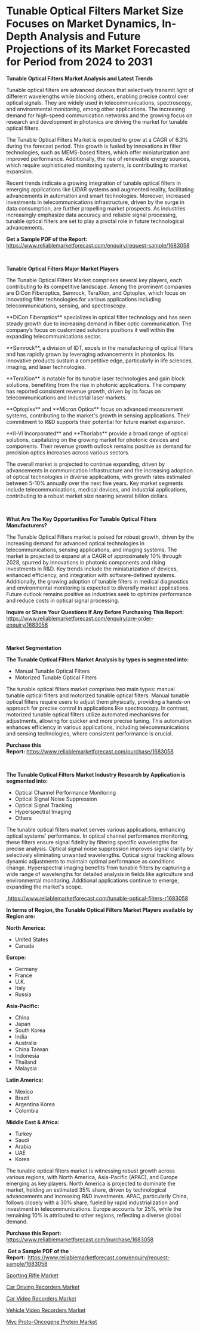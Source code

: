 <p><h1>Tunable Optical Filters Market Size Focuses on Market Dynamics, In-Depth Analysis and Future Projections of its Market Forecasted for Period from 2024 to 2031</h1></p><p><strong>Tunable Optical Filters Market Analysis and Latest Trends</strong></p>
<p><p>Tunable optical filters are advanced devices that selectively transmit light of different wavelengths while blocking others, enabling precise control over optical signals. They are widely used in telecommunications, spectroscopy, and environmental monitoring, among other applications. The increasing demand for high-speed communication networks and the growing focus on research and development in photonics are driving the market for tunable optical filters.</p><p>The Tunable Optical Filters Market is expected to grow at a CAGR of 6.3% during the forecast period. This growth is fueled by innovations in filter technologies, such as MEMS-based filters, which offer miniaturization and improved performance. Additionally, the rise of renewable energy sources, which require sophisticated monitoring systems, is contributing to market expansion. </p><p>Recent trends indicate a growing integration of tunable optical filters in emerging applications like LiDAR systems and augmented reality, facilitating advancements in automation and smart technologies. Moreover, increased investments in telecommunications infrastructure, driven by the surge in data consumption, are further propelling market prospects. As industries increasingly emphasize data accuracy and reliable signal processing, tunable optical filters are set to play a pivotal role in future technological advancements.</p></p>
<p><strong>Get a Sample PDF of the Report:&nbsp;</strong> <a href="https://www.reliablemarketforecast.com/enquiry/request-sample/1683058?utm_campaign=1530&utm_medium=2&utm_source=Github&utm_content=ia&utm_term=15102024&utm_id=tunable-optical-filters">https://www.reliablemarketforecast.com/enquiry/request-sample/1683058</a></p>
<p>&nbsp;</p>
<p><strong>Tunable Optical Filters Major Market Players</strong></p>
<p><p>The Tunable Optical Filters Market comprises several key players, each contributing to its competitive landscape. Among the prominent companies are DiCon Fiberoptics, Semrock, TeraXion, and Optoplex, which focus on innovating filter technologies for various applications including telecommunications, sensing, and spectroscopy.</p><p>**DiCon Fiberoptics** specializes in optical filter technology and has seen steady growth due to increasing demand in fiber optic communication. The company’s focus on customized solutions positions it well within the expanding telecommunications sector.</p><p>**Semrock**, a division of IDT, excels in the manufacturing of optical filters and has rapidly grown by leveraging advancements in photonics. Its innovative products sustain a competitive edge, particularly in life sciences, imaging, and laser technologies.</p><p>**TeraXion** is notable for its tunable laser technologies and gain block solutions, benefiting from the rise in photonic applications. The company has reported consistent revenue growth, driven by its focus on telecommunications and industrial laser markets.</p><p>**Optoplex** and **Micron Optics** focus on advanced measurement systems, contributing to the market's growth in sensing applications. Their commitment to R&D supports their potential for future market expansion.</p><p>**II-VI Incorporated** and **Thorlabs** provide a broad range of optical solutions, capitalizing on the growing market for photonic devices and components. Their revenue growth outlook remains positive as demand for precision optics increases across various sectors.</p><p>The overall market is projected to continue expanding, driven by advancements in communication infrastructure and the increasing adoption of optical technologies in diverse applications, with growth rates estimated between 5-10% annually over the next five years. Key market segments include telecommunications, medical devices, and industrial applications, contributing to a robust market size nearing several billion dollars.</p></p>
<p>&nbsp;</p>
<p><strong>What Are The Key Opportunities For Tunable Optical Filters Manufacturers?</strong></p>
<p><p>The Tunable Optical Filters market is poised for robust growth, driven by the increasing demand for advanced optical technologies in telecommunications, sensing applications, and imaging systems. The market is projected to expand at a CAGR of approximately 10% through 2028, spurred by innovations in photonic components and rising investments in R&D. Key trends include the miniaturization of devices, enhanced efficiency, and integration with software-defined systems. Additionally, the growing adoption of tunable filters in medical diagnostics and environmental monitoring is expected to diversify market applications. Future outlook remains positive as industries seek to optimize performance and reduce costs in optical signal processing.</p></p>
<p><strong>Inquire or Share Your Questions If Any Before Purchasing This Report:</strong> <a href="https://www.reliablemarketforecast.com/enquiry/pre-order-enquiry/1683058?utm_campaign=1530&utm_medium=2&utm_source=Github&utm_content=ia&utm_term=15102024&utm_id=tunable-optical-filters">https://www.reliablemarketforecast.com/enquiry/pre-order-enquiry/1683058</a></p>
<p>&nbsp;</p>
<p><strong>Market Segmentation</strong></p>
<p><strong>The Tunable Optical Filters Market Analysis by types is segmented into:</strong></p>
<p><ul><li>Manual Tunable Optical Filters</li><li>Motorized Tunable Optical Filters</li></ul></p>
<p><p>The tunable optical filters market comprises two main types: manual tunable optical filters and motorized tunable optical filters. Manual tunable optical filters require users to adjust them physically, providing a hands-on approach for precise control in applications like spectroscopy. In contrast, motorized tunable optical filters utilize automated mechanisms for adjustments, allowing for quicker and more precise tuning. This automation enhances efficiency in various applications, including telecommunications and sensing technologies, where consistent performance is crucial.</p></p>
<p><strong>Purchase this Report:&nbsp;</strong><a href="https://www.reliablemarketforecast.com/purchase/1683058?utm_campaign=1530&utm_medium=2&utm_source=Github&utm_content=ia&utm_term=15102024&utm_id=tunable-optical-filters">https://www.reliablemarketforecast.com/purchase/1683058</a></p>
<p>&nbsp;</p>
<p><strong>The Tunable Optical Filters Market Industry Research by Application is segmented into:</strong></p>
<p><ul><li>Optical Channel Performance Monitoring</li><li>Optical Signal Noise Suppression</li><li>Optical Signal Tracking</li><li>Hyperspectral Imaging</li><li>Others</li></ul></p>
<p><p>The tunable optical filters market serves various applications, enhancing optical systems' performance. In optical channel performance monitoring, these filters ensure signal fidelity by filtering specific wavelengths for precise analysis. Optical signal noise suppression improves signal clarity by selectively eliminating unwanted wavelengths. Optical signal tracking allows dynamic adjustments to maintain optimal performance as conditions change. Hyperspectral imaging benefits from tunable filters by capturing a wide range of wavelengths for detailed analysis in fields like agriculture and environmental monitoring. Additional applications continue to emerge, expanding the market's scope.</p></p>
<p><a href="https://www.reliablemarketforecast.com/tunable-optical-filters-r1683058?utm_campaign=1530&utm_medium=2&utm_source=Github&utm_content=ia&utm_term=15102024&utm_id=tunable-optical-filters">&nbsp;https://www.reliablemarketforecast.com/tunable-optical-filters-r1683058</a></p>
<p><strong>In terms of Region, the Tunable Optical Filters Market Players available by Region are:</strong></p>
<p>
    <p> <strong> North America: </strong>
        <ul>
            <li>United States</li>
            <li>Canada</li>
        </ul>
        </p> 
    <p> <strong> Europe: </strong>
        <ul>
            <li>Germany</li>
            <li>France</li>
            <li>U.K.</li>
            <li>Italy</li>
            <li>Russia</li>
        </ul>
        </p> 
    <p> <strong> Asia-Pacific: </strong>
        <ul>
            <li>China</li>
            <li>Japan</li>
            <li>South Korea</li>
            <li>India</li>
            <li>Australia</li>
            <li>China Taiwan</li>
            <li>Indonesia</li>
            <li>Thailand</li>
            <li>Malaysia</li>
        </ul>
        </p> 
    <p> <strong> Latin America: </strong>
        <ul>
            <li>Mexico</li>
            <li>Brazil</li>
            <li>Argentina Korea</li>
            <li>Colombia</li>
        </ul>
        </p> 
    <p> <strong> Middle East & Africa: </strong>
        <ul>
            <li>Turkey</li>
            <li>Saudi</li>
            <li>Arabia</li>
            <li>UAE</li>
            <li>Korea</li>
        </ul>
    </p>
    </p>
<p><p>The tunable optical filters market is witnessing robust growth across various regions, with North America, Asia-Pacific (APAC), and Europe emerging as key players. North America is projected to dominate the market, holding an estimated 35% share, driven by technological advancements and increasing R&D investments. APAC, particularly China, follows closely with a 30% share, fueled by rapid industrialization and investment in telecommunications. Europe accounts for 25%, while the remaining 10% is attributed to other regions, reflecting a diverse global demand.</p></p>
<p><strong>Purchase this Report: </strong><a href="https://www.reliablemarketforecast.com/purchase/1683058?utm_campaign=1530&utm_medium=2&utm_source=Github&utm_content=ia&utm_term=15102024&utm_id=tunable-optical-filters">https://www.reliablemarketforecast.com/purchase/1683058</a></p>
<p>&nbsp;<strong>Get a Sample PDF of the Report:&nbsp;&nbsp;</strong><a href="https://www.reliablemarketforecast.com/enquiry/request-sample/1683058?utm_campaign=1530&utm_medium=2&utm_source=Github&utm_content=ia&utm_term=15102024&utm_id=tunable-optical-filters">https://www.reliablemarketforecast.com/enquiry/request-sample/1683058</a></p>
<p><strong></strong></p>
<p><p><a href="https://github.com/chaschadedn/Market-Research-Report-List-1/blob/main/sporting-rifle-market.md?utm_campaign=1530&utm_medium=2&utm_source=Github&utm_content=ia&utm_term=15102024&utm_id=tunable-optical-filters">Sporting Rifle Market</a></p><p><a href="https://www.linkedin.com/pulse/global-car-driving-recorders-industry-research-report-competitive-imgrf?utm_campaign=1530&utm_medium=2&utm_source=Github&utm_content=ia&utm_term=15102024&utm_id=tunable-optical-filters">Car Driving Recorders Market</a></p><p><a href="https://www.linkedin.com/pulse/car-video-recorders-industry-sector-new-technologies-market-impact-awgbf?utm_campaign=1530&utm_medium=2&utm_source=Github&utm_content=ia&utm_term=15102024&utm_id=tunable-optical-filters">Car Video Recorders Market</a></p><p><a href="https://www.linkedin.com/pulse/vehicle-video-recorders-market-overview-regional-outlook-competitive-65bjf?utm_campaign=1530&utm_medium=2&utm_source=Github&utm_content=ia&utm_term=15102024&utm_id=tunable-optical-filters">Vehicle Video Recorders Market</a></p><p><a href="https://github.com/kyleetroxilbu/Market-Research-Report-List-1/blob/main/myc-proto-oncogene-protein-market.md?utm_campaign=1530&utm_medium=2&utm_source=Github&utm_content=ia&utm_term=15102024&utm_id=tunable-optical-filters">Myc Proto-Oncogene Protein Market</a></p></p>